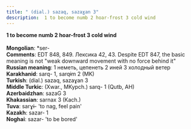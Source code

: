 ```yaml
---
title: " (dial.) sazaq, sazaɣan 3"
description:  1 to become numb 2 hoar-frost 3 cold wind
---
```

<strong> 1 to become numb 2 hoar-frost 3 cold wind</strong><br><br>
<strong>Mongolian</strong>:  *ser-<br>
<strong>Comments</strong>:  EDT 848, 849. Лексика 42, 43. Despite EDT 847, the basic meaning is not "weak downward movement with no force behind it"<br>
<strong>Russian meaning</strong>:  1 неметь, цепенеть 2 иней 3 холодный ветер<br>
<strong>Karakhanid</strong>:  sarq- 1, sarqɨm 2 (MK)<br>
<strong>Turkish</strong>:  (dial.) sazaq, sazaɣan 3<br>
<strong>Middle Turkic</strong>:  (Xwar., MKypch.) sarq- 1 (Qutb, AH)<br>
<strong>Azerbaidzhan</strong>:  sazaG 3<br>
<strong>Khakassian</strong>:  sarnax 3 (Kach.)<br>
<strong>Tuva</strong>:  sarɣɨ- 'to nag, feel pain'<br>
<strong>Kazakh</strong>:  sazar- 1<br>
<strong>Noghai</strong>:  sazar- 'to be bored'<br>


